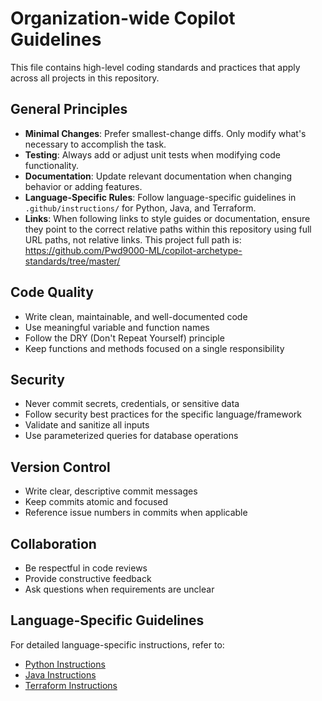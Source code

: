# Organization-wide Copilot Guidelines

This file contains high-level coding standards and practices that apply across all projects in this repository.

## General Principles

- **Minimal Changes**: Prefer smallest-change diffs. Only modify what's necessary to accomplish the task.
- **Testing**: Always add or adjust unit tests when modifying code functionality.
- **Documentation**: Update relevant documentation when changing behavior or adding features.
- **Language-Specific Rules**: Follow language-specific guidelines in `.github/instructions/` for Python, Java, and Terraform.
- **Links**: When following links to style guides or documentation, ensure they point to the correct relative paths within this repository using full URL paths, not relative links. This project full path is: https://github.com/Pwd9000-ML/copilot-archetype-standards/tree/master/

## Code Quality

- Write clean, maintainable, and well-documented code
- Use meaningful variable and function names
- Follow the DRY (Don't Repeat Yourself) principle
- Keep functions and methods focused on a single responsibility

## Security

- Never commit secrets, credentials, or sensitive data
- Follow security best practices for the specific language/framework
- Validate and sanitize all inputs
- Use parameterized queries for database operations

## Version Control

- Write clear, descriptive commit messages
- Keep commits atomic and focused
- Reference issue numbers in commits when applicable

## Collaboration

- Be respectful in code reviews
- Provide constructive feedback
- Ask questions when requirements are unclear

## Language-Specific Guidelines

For detailed language-specific instructions, refer to:
- [Python Instructions](https://github.com/Pwd9000-ML/copilot-archetype-standards/tree/master/.github/instructions/python.instructions.md)
- [Java Instructions](https://github.com/Pwd9000-ML/copilot-archetype-standards/tree/master/.github/instructions/java.instructions.md)
- [Terraform Instructions](https://github.com/Pwd9000-ML/copilot-archetype-standards/tree/master/.github/instructions/terraform.instructions.md)
